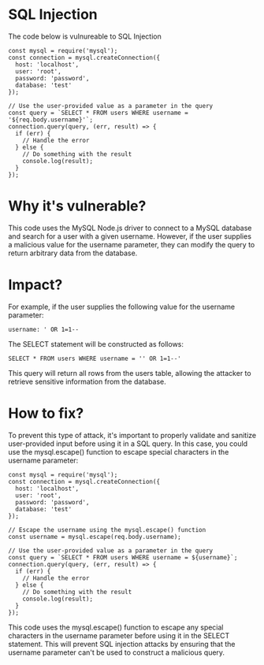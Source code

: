 # SQL Injection

The code below is vulnureable to SQL Injection

```
const mysql = require('mysql');
const connection = mysql.createConnection({
  host: 'localhost',
  user: 'root',
  password: 'password',
  database: 'test'
});

// Use the user-provided value as a parameter in the query
const query = `SELECT * FROM users WHERE username = '${req.body.username}'`;
connection.query(query, (err, result) => {
  if (err) {
    // Handle the error
  } else {
    // Do something with the result
    console.log(result);
  }
});
```


# Why it's vulnerable?
This code uses the MySQL Node.js driver to connect to a MySQL database and search for a user with a given username. However, if the user supplies a malicious value for the username parameter, they can modify the query to return arbitrary data from the database.

# Impact?
For example, if the user supplies the following value for the username parameter:

```
username: ' OR 1=1--
```

The SELECT statement will be constructed as follows:

```
SELECT * FROM users WHERE username = '' OR 1=1--'
```

This query will return all rows from the users table, allowing the attacker to retrieve sensitive information from the database.

# How to fix?

To prevent this type of attack, it's important to properly validate and sanitize user-provided input before using it in a SQL query. In this case, you could use the mysql.escape() function to escape special characters in the username parameter:

```
const mysql = require('mysql');
const connection = mysql.createConnection({
  host: 'localhost',
  user: 'root',
  password: 'password',
  database: 'test'
});

// Escape the username using the mysql.escape() function
const username = mysql.escape(req.body.username);

// Use the user-provided value as a parameter in the query
const query = `SELECT * FROM users WHERE username = ${username}`;
connection.query(query, (err, result) => {
  if (err) {
    // Handle the error
  } else {
    // Do something with the result
    console.log(result);
  }
});
```

This code uses the mysql.escape() function to escape any special characters in the username parameter before using it in the SELECT statement. This will prevent SQL injection attacks by ensuring that the username parameter can't be used to construct a malicious query.
